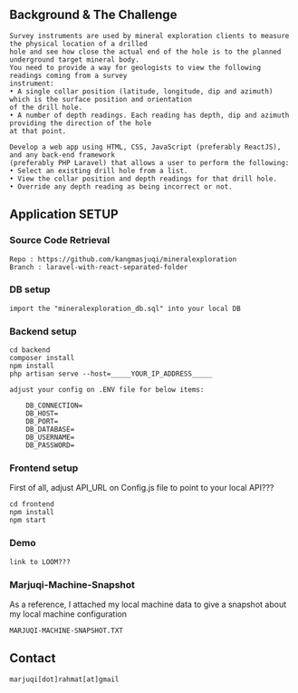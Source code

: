 ## Background & The Challenge

	Survey instruments are used by mineral exploration clients to measure the physical location of a drilled
	hole and see how close the actual end of the hole is to the planned underground target mineral body.
	You need to provide a way for geologists to view the following readings coming from a survey
	instrument:
	• A single collar position (latitude, longitude, dip and azimuth) which is the surface position and orientation
	of the drill hole.
	• A number of depth readings. Each reading has depth, dip and azimuth providing the direction of the hole
	at that point.

	Develop a web app using HTML, CSS, JavaScript (preferably ReactJS), and any back-end framework
	(preferably PHP Laravel) that allows a user to perform the following:
	• Select an existing drill hole from a list.
	• View the collar position and depth readings for that drill hole.
	• Override any depth reading as being incorrect or not.

## Application SETUP

### Source Code Retrieval

	Repo : https://github.com/kangmasjuqi/mineralexploration
	Branch : laravel-with-react-separated-folder

### DB setup

	import the "mineralexploration_db.sql" into your local DB

### Backend setup

	cd backend
	composer install
	npm install
	php artisan serve --host=_____YOUR_IP_ADDRESS_____

	adjust your config on .ENV file for below items:

		DB_CONNECTION=
		DB_HOST=
		DB_PORT=
		DB_DATABASE=
		DB_USERNAME=
		DB_PASSWORD=

### Frontend setup

First of all, adjust API_URL on Config.js file to point to your local API???

	cd frontend
	npm install
	npm start

### Demo

	link to LOOM???

### Marjuqi-Machine-Snapshot

As a reference, I attached my local machine data to give a snapshot about my local machine configuration

	MARJUQI-MACHINE-SNAPSHOT.TXT


## Contact

	marjuqi[dot]rahmat[at]gmail